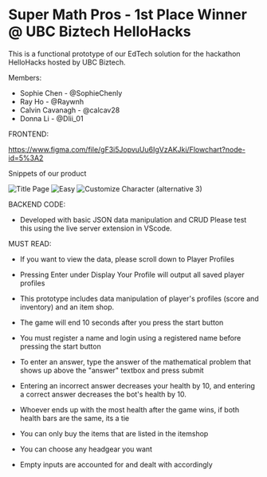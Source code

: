 # Super Math Pros - 1st Place Winner @ UBC Biztech HelloHacks

This is a functional prototype of our EdTech solution for the hackathon HelloHacks hosted by UBC Biztech. 

Members:
- Sophie Chen - @SophieChenly
- Ray Ho - @Raywnh
- Calvin Cavanagh - @calcav28
- Donna Li - @Dlii_01

FRONTEND:

https://www.figma.com/file/gF3i5JopvuUu6IgVzAKJki/Flowchart?node-id=5%3A2

Snippets of our product

![Title Page](https://user-images.githubusercontent.com/108425957/192337472-4bd6f41d-3168-4769-a57b-ebd611ad0a3c.png)
![Easy](https://user-images.githubusercontent.com/108425957/192337470-2ceaf795-5ba7-45c5-baa7-06a22a395172.png)
![Customize Character (alternative 3)](https://user-images.githubusercontent.com/108425957/192337477-084f24a6-04ef-42d4-a5e8-fa2c419276f2.png)




BACKEND CODE:
- Developed with basic JSON data manipulation and CRUD
Please test this using the live server extension in VScode.

MUST READ:

- If you want to view the data, please scroll down to Player Profiles
- Pressing Enter under Display Your Profile will output all saved player profiles

- This prototype includes data manipulation of player's profiles (score and inventory) and an item shop.
- The game will end 10 seconds after you press the start button
- You must register a name and login using a registered name before pressing the start button
- To enter an answer, type the answer of the mathematical problem that shows up above the "answer" textbox and press submit
- Entering an incorrect answer decreases your health by 10, and entering a correct answer decreases the bot's health by 10.
- Whoever ends up with the most health after the game wins, if both health bars are the same, its a tie
- You can only buy the items that are listed in the itemshop
- You can choose any headgear you want 

- Empty inputs are accounted for and dealt with accordingly



